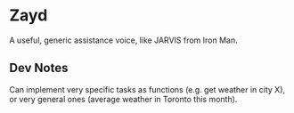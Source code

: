 # Zayd

A useful, generic assistance voice, like JARVIS from Iron Man.

## Dev Notes

Can implement very specific tasks as functions (e.g. get weather in city X), or very general ones (average weather in Toronto this month).

